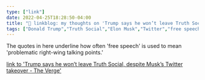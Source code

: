 ```yaml
---
type: ["link"]
date: 2022-04-25T18:28:50-04:00
title: "🔗 linkblog: my thoughts on 'Trump says he won’t leave Truth Social, despite Musk’s Twitter takeover - The Verge'"
tags: ["Donald Trump","Truth Social","Elon Musk","Twitter","free speech","content moderation"]
---
```

The quotes in here underline how often 'free speech' is used to mean 'problematic right-wing talking points.'
 
[link to 'Trump says he won’t leave Truth Social, despite Musk’s Twitter takeover - The Verge'](https://www.theverge.com/2022/4/25/23041703/trump-truth-social-twitter-elon-musk-free-speech-platform)

